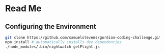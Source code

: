 # Read Me

## Configuring the Environment

```bash
git clone https://github.com/samuelstevens/gordian-coding-challenge.git
npm install # automatically installs dev dependencies
./node_modules/.bin/nightwatch getFlight.js 
```
